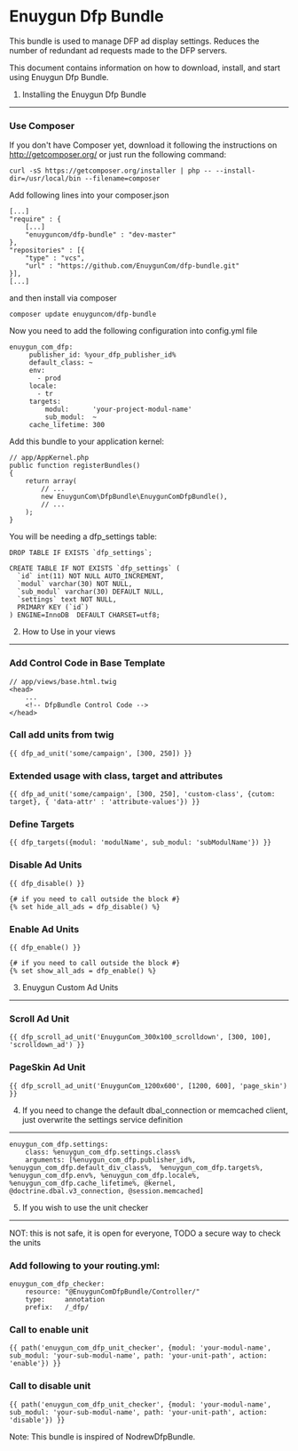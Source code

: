 Enuygun Dfp Bundle
==================

This bundle is used to manage DFP ad display settings. Reduces the number of redundant ad requests made to the DFP servers.

This document contains information on how to download, install, and start
using Enuygun Dfp Bundle.

1) Installing the Enuygun Dfp Bundle
------------------------------------

### Use Composer

If you don't have Composer yet, download it following the instructions on
http://getcomposer.org/ or just run the following command:

    curl -sS https://getcomposer.org/installer | php -- --install-dir=/usr/local/bin --filename=composer

Add following lines into your composer.json

    [...]
    "require" : {
        [...]
        "enuyguncom/dfp-bundle" : "dev-master"
    },
    "repositories" : [{
        "type" : "vcs",
        "url" : "https://github.com/EnuygunCom/dfp-bundle.git"
    }],
    [...]

and then install via composer

    composer update enuyguncom/dfp-bundle

Now you need to add the following configuration into config.yml file

    enuygun_com_dfp:
         publisher_id: %your_dfp_publisher_id%
         default_class: ~
         env:
           - prod
         locale:
           - tr
         targets:
             modul:      'your-project-modul-name'
             sub_modul:  ~
         cache_lifetime: 300



Add this bundle to your application kernel:

    // app/AppKernel.php
    public function registerBundles()
    {
        return array(
            // ...
            new EnuygunCom\DfpBundle\EnuygunComDfpBundle(),
            // ...
        );
    }
    
You will be needing a dfp_settings table:

    DROP TABLE IF EXISTS `dfp_settings`;
    
    CREATE TABLE IF NOT EXISTS `dfp_settings` (
      `id` int(11) NOT NULL AUTO_INCREMENT,
      `modul` varchar(30) NOT NULL,
      `sub_modul` varchar(30) DEFAULT NULL,
      `settings` text NOT NULL,
      PRIMARY KEY (`id`)
    ) ENGINE=InnoDB  DEFAULT CHARSET=utf8;

2) How to Use in your views
---------------------------

### Add Control Code in Base Template

    // app/views/base.html.twig
    <head>
        ...
        <!-- DfpBundle Control Code -->
    </head>
    
### Call add units from twig

    {{ dfp_ad_unit('some/campaign', [300, 250]) }}
    
### Extended usage with class, target and attributes
    {{ dfp_ad_unit('some/campaign', [300, 250], 'custom-class', {cutom: target}, { 'data-attr' : 'attribute-values'}) }}
    
### Define Targets

    {{ dfp_targets({modul: 'modulName', sub_modul: 'subModulName'}) }}
    
### Disable Ad Units

    {{ dfp_disable() }}
    
    {# if you need to call outside the block #} 
    {% set hide_all_ads = dfp_disable() %}
    
### Enable Ad Units

    {{ dfp_enable() }}
    
    {# if you need to call outside the block #} 
    {% set show_all_ads = dfp_enable() %}
    
    
3) Enuygun Custom Ad Units
--------------------------
    
### Scroll Ad Unit

    {{ dfp_scroll_ad_unit('EnuygunCom_300x100_scrolldown', [300, 100], 'scrolldown_ad') }}
    
### PageSkin Ad Unit

    {{ dfp_scroll_ad_unit('EnuygunCom_1200x600', [1200, 600], 'page_skin') }}
    
    
4) If you need to change the default dbal_connection or memcached client, just overwrite the settings service definition
------------------------------------------------------------------------------------------------------------------------

    enuygun_com_dfp.settings:
        class: %enuygun_com_dfp.settings.class%
        arguments: [%enuygun_com_dfp.publisher_id%, %enuygun_com_dfp.default_div_class%,  %enuygun_com_dfp.targets%, %enuygun_com_dfp.env%, %enuygun_com_dfp.locale%, %enuygun_com_dfp.cache_lifetime%, @kernel, @doctrine.dbal.v3_connection, @session.memcached]

    
5) If you wish to use the unit checker
--------------------------------------

NOT: this is not safe, it is open for everyone, TODO a secure way to check the units
    
### Add following to your routing.yml:

    enuygun_com_dfp_checker:
        resource: "@EnuygunComDfpBundle/Controller/"
        type:     annotation
        prefix:   /_dfp/

### Call to enable unit

    {{ path('enuygun_com_dfp_unit_checker', {modul: 'your-modul-name', sub_modul: 'your-sub-modul-name', path: 'your-unit-path', action: 'enable'}) }}

### Call to disable unit

    {{ path('enuygun_com_dfp_unit_checker', {modul: 'your-modul-name', sub_modul: 'your-sub-modul-name', path: 'your-unit-path', action: 'disable'}) }}



Note: This bundle is inspired of NodrewDfpBundle.